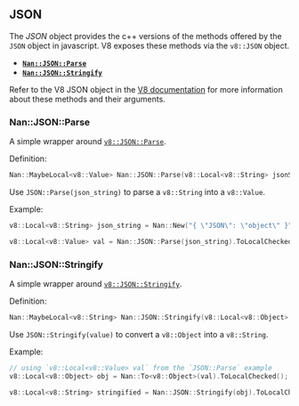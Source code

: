 ## JSON

The _JSON_ object provides the c++ versions of the methods offered by the `JSON` object in javascript. V8 exposes these methods via the `v8::JSON` object.

 - <a href="#api_nan_json_parse"><b><code>Nan::JSON::Parse</code></b></a>
 - <a href="#api_nan_json_stringify"><b><code>Nan::JSON::Stringify</code></b></a>

Refer to the V8 JSON object in the [V8 documentation](https://v8docs.nodesource.com/node-7.4/da/d6f/classv8_1_1_j_s_o_n.html) for more information about these methods and their arguments.

<a name="api_nan_json_parse"></a>

### Nan::JSON::Parse

A simple wrapper around [`v8::JSON::Parse`](https://v8docs.nodesource.com/node-7.4/da/d6f/classv8_1_1_j_s_o_n.html#a936310d2540fb630ed37d3ee3ffe4504).

Definition:

```c++
Nan::MaybeLocal<v8::Value> Nan::JSON::Parse(v8::Local<v8::String> jsonString);
```

Use `JSON::Parse(json_string)` to parse a `v8::String` into a `v8::Value`.

Example:

```c++
v8::Local<v8::String> json_string = Nan::New("{ \"JSON\": \"object\" }").ToLocalChecked();

v8::Local<v8::Value> val = Nan::JSON::Parse(json_string).ToLocalChecked();
```

<a name="api_nan_json_stringify"></a>

### Nan::JSON::Stringify

A simple wrapper around [`v8::JSON::Stringify`](https://v8docs.nodesource.com/node-7.4/da/d6f/classv8_1_1_j_s_o_n.html#a44b255c3531489ce43f6110209138860).

Definition:

```c++
Nan::MaybeLocal<v8::String> Nan::JSON::Stringify(v8::Local<v8::Object> jsonObject, v8::Local<v8::String> gap = v8::Local<v8::String>());
```

Use `JSON::Stringify(value)` to convert a `v8::Object` into a `v8::String`.

Example:

```c++
// using `v8::Local<v8::Value> val` from the `JSON::Parse` example
v8::Local<v8::Object> obj = Nan::To<v8::Object>(val).ToLocalChecked();

v8::Local<v8::String> stringified = Nan::JSON::Stringify(obj).ToLocalChecked();
```


